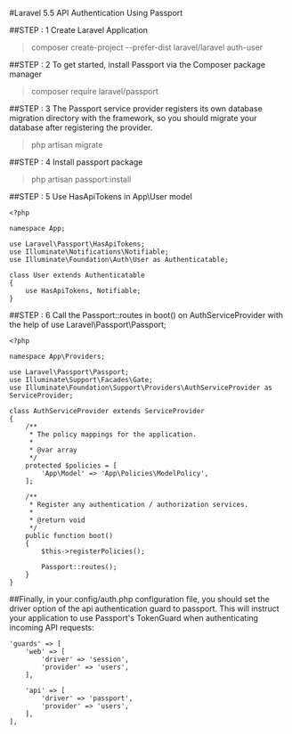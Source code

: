 #Laravel 5.5 API Authentication Using Passport

##STEP : 1  Create Laravel Application

>composer create-project --prefer-dist laravel/laravel auth-user

##STEP : 2 To get started, install Passport via the Composer package manager

>composer require laravel/passport

##STEP : 3  The Passport service provider registers its own database migration directory with the framework, so you should migrate your database after registering the provider.

>php artisan migrate

##STEP : 4 Install passport package

>php artisan passport:install

##STEP : 5  Use HasApiTokens in App\User model

```
<?php

namespace App;

use Laravel\Passport\HasApiTokens;
use Illuminate\Notifications\Notifiable;
use Illuminate\Foundation\Auth\User as Authenticatable;

class User extends Authenticatable
{
    use HasApiTokens, Notifiable;
}
```
##STEP : 6 Call the Passport::routes in boot() on AuthServiceProvider with the help of use Laravel\Passport\Passport;

```
<?php

namespace App\Providers;

use Laravel\Passport\Passport;
use Illuminate\Support\Facades\Gate;
use Illuminate\Foundation\Support\Providers\AuthServiceProvider as ServiceProvider;

class AuthServiceProvider extends ServiceProvider
{
    /**
     * The policy mappings for the application.
     *
     * @var array
     */
    protected $policies = [
        'App\Model' => 'App\Policies\ModelPolicy',
    ];

    /**
     * Register any authentication / authorization services.
     *
     * @return void
     */
    public function boot()
    {
        $this->registerPolicies();

        Passport::routes();
    }
}
```

##Finally, in your config/auth.php configuration file, you should set the driver option of the api authentication guard to passport. This will instruct your application to use Passport's TokenGuard when authenticating incoming API requests:

```
'guards' => [
    'web' => [
        'driver' => 'session',
        'provider' => 'users',
    ],

    'api' => [
        'driver' => 'passport',
        'provider' => 'users',
    ],
],
```